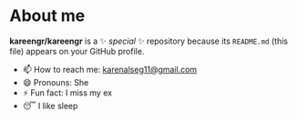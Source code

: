 # About me


**kareengr/kareengr** is a ✨ _special_ ✨ repository because its `README.md` (this file) appears on your GitHub profile.

- 📫 How to reach me: karenalseg11@gmail.com
- 😄 Pronouns: She 
- ⚡ Fun fact: I miss my ex
- 😴 I like sleep

